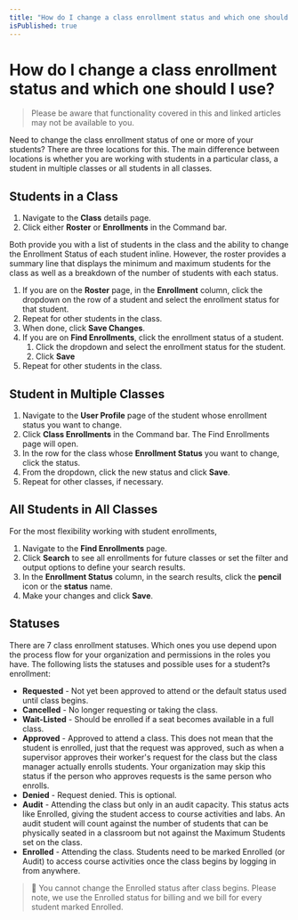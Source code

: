 ```yaml
---
title: "How do I change a class enrollment status and which one should I use?"
isPublished: true
---
```


# How do I change a class enrollment status and which one should I use?

> Please be aware that functionality covered in this and linked articles may not be available to you.
 
Need to change the class enrollment status of one or more of your students? There are three locations for this. The main difference between locations is whether you are working with students in a particular class, a student in multiple classes or all students in all classes.

## Students in a Class
1. Navigate to the **Class** details page. 
1. Click either **Roster** or **Enrollments** in the Command bar. 

Both provide you with a list of students in the class and the ability to change the Enrollment Status of each student inline. However, the roster provides a summary line that displays the minimum and maximum students for the class as well as a breakdown of the number of students with each status. 

1. If you are on the **Roster** page, in the **Enrollment** column, click the dropdown on the row of a student and select the enrollment status for that student. 
1. Repeat for other students in the class.
1. When done, click **Save Changes**.
1. If you are on **Find Enrollments**, click the enrollment status of a student.
    1. Click the dropdown and select the enrollment status for the student.
    1. Click **Save**
1. Repeat for other students in the class.

## Student in Multiple Classes
1. Navigate to the **User Profile** page of the student whose enrollment status you want to change. 
1. Click **Class Enrollments** in the Command bar. The Find Enrollments page will open. 
1. In the row for the class whose **Enrollment Status** you want to change, click the status. 
1. From the dropdown, click the new status and click **Save**. 
1. Repeat for other classes, if necessary.

## All Students in All Classes
For the most flexibility working with student enrollments, 
1. Navigate to the **Find Enrollments** page. 
1. Click **Search** to see all enrollments for future classes or set the filter and output options to define your search results. 
1. In the **Enrollment Status** column, in the search results, click the **pencil** icon or the **status** name.
1. Make your changes and click **Save**.

## Statuses
There are 7 class enrollment statuses. Which ones you use depend upon the process flow for your organization and permissions in the roles you have. The following lists the statuses and possible uses for a student?s enrollment:

- **Requested** - Not yet been approved to attend or the default status used until class begins.
- **Cancelled** - No longer requesting or taking the class.
- **Wait-Listed** - Should be enrolled if a seat becomes available in a full class.
- **Approved** - Approved to attend a class. This does not mean that the student is enrolled, just that the request was approved, such as when a supervisor approves their worker's request for the class but the class manager actually enrolls students. Your organization may skip this status if the person who approves requests is the same person who enrolls.
- **Denied** - Request denied. This is optional.
- **Audit** - Attending the class but only in an audit capacity. This status acts like Enrolled, giving the student access to course activities and labs. An audit student will count against the number of students that can be physically seated in a classroom but not against the Maximum Students set on the class.
- **Enrolled** - Attending the class. Students need to be marked Enrolled (or Audit) to access course activities once the class begins by logging in from anywhere. 

> :small_blue_diamond: You cannot change the Enrolled status after class begins. Please note, we use the Enrolled status for billing and we bill for every student marked Enrolled.
